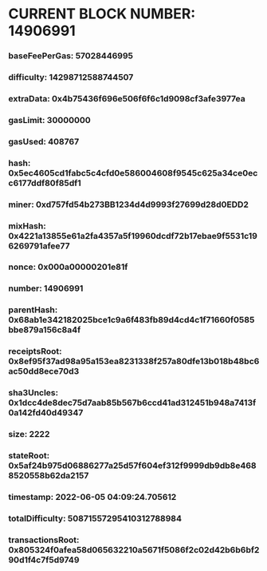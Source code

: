 # CURRENT BLOCK NUMBER: 14906991

### baseFeePerGas: 57028446995
### difficulty: 14298712588744507
### extraData: 0x4b75436f696e506f6f6c1d9098cf3afe3977ea
### gasLimit: 30000000
### gasUsed: 408767
### hash: 0x5ec4605cd1fabc5c4cfd0e586004608f9545c625a34ce0ecc6177ddf80f85df1
### miner: 0xd757fd54b273BB1234d4d9993f27699d28d0EDD2
### mixHash: 0x4221a13855e61a2fa4357a5f19960dcdf72b17ebae9f5531c196269791afee77
### nonce: 0x000a00000201e81f
### number: 14906991
### parentHash: 0x68ab1e342182025bce1c9a6f483fb89d4cd4c1f71660f0585bbe879a156c8a4f
### receiptsRoot: 0x8ef95f37ad98a95a153ea8231338f257a80dfe13b018b48bc6ac50dd8ece70d3
### sha3Uncles: 0x1dcc4de8dec75d7aab85b567b6ccd41ad312451b948a7413f0a142fd40d49347
### size: 2222
### stateRoot: 0x5af24b975d06886277a25d57f604ef312f9999db9db8e4688520558b62da2157
### timestamp: 2022-06-05 04:09:24.705612
### totalDifficulty: 50871557295410312788984
### transactionsRoot: 0x805324f0afea58d065632210a5671f5086f2c02d42b6b6bf290d1f4c7f5d9749
